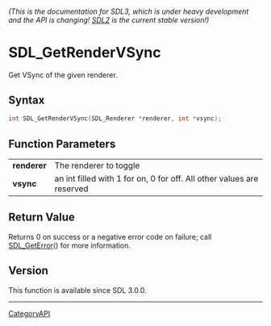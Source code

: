 ###### (This is the documentation for SDL3, which is under heavy development and the API is changing! [SDL2](https://wiki.libsdl.org/SDL2/) is the current stable version!)
# SDL_GetRenderVSync

Get VSync of the given renderer.

## Syntax

```c
int SDL_GetRenderVSync(SDL_Renderer *renderer, int *vsync);

```

## Function Parameters

|                  |                                                                       |
| ---------------- | --------------------------------------------------------------------- |
| **renderer**     | The renderer to toggle                                                |
| **vsync**        | an int filled with 1 for on, 0 for off. All other values are reserved |

## Return Value

Returns 0 on success or a negative error code on failure; call
[SDL_GetError](SDL_GetError.md)() for more information.

## Version

This function is available since SDL 3.0.0.

----
[CategoryAPI](CategoryAPI.md)
